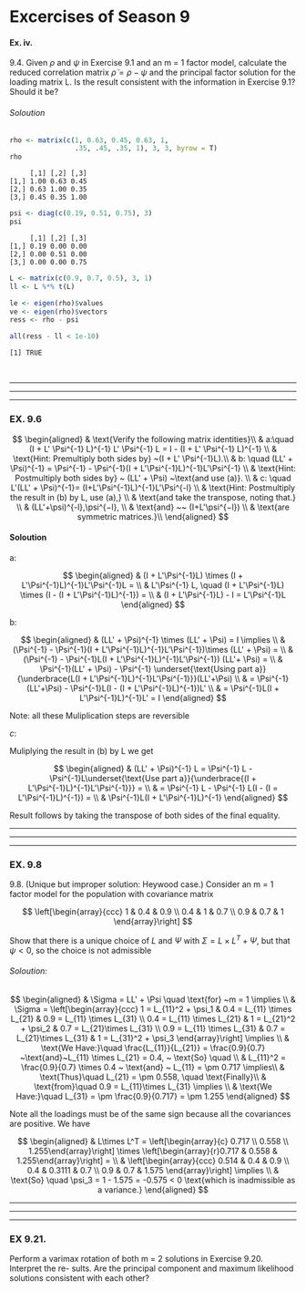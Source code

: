 # Excercises of Season 9

#### Ex. iv.

9.4. Given $\rho$ and $\psi$ in Exercise 9.1 and an m = 1 factor model,
calculate the reduced correlation matrix $\tilde{\rho} = \rho - \psi$
and the principal factor solution for the loading matrix L. Is the
result consistent with the information in Exercise 9.1? Should it be?

###### Soloution

``` r
rho <- matrix(c(1, 0.63, 0.45, 0.63, 1, 
                .35, .45, .35, 1), 3, 3, byrow = T)
rho
```

         [,1] [,2] [,3]
    [1,] 1.00 0.63 0.45
    [2,] 0.63 1.00 0.35
    [3,] 0.45 0.35 1.00

``` r
psi <- diag(c(0.19, 0.51, 0.75), 3)
psi
```

         [,1] [,2] [,3]
    [1,] 0.19 0.00 0.00
    [2,] 0.00 0.51 0.00
    [3,] 0.00 0.00 0.75

``` r
L <- matrix(c(0.9, 0.7, 0.5), 3, 1)
ll <- L %*% t(L)

le <- eigen(rho)$values
ve <- eigen(rho)$vectors
ress <- rho - psi

all(ress - ll < 1e-10)
```

    [1] TRUE

<br>

------------------------------------------------------------------------

------------------------------------------------------------------------

------------------------------------------------------------------------

### EX. 9.6

$$
\begin{aligned}
& \text{Verify the following matrix identities}\\
& a:\quad (I + L' \Psi^{-1} L)^{-1} L' \Psi^{-1} L = I - (I + L' \Psi^{-1} L)^{-1} \\
& \text{Hint: Premultiply both sides by} ~(I + L' \Psi^{-1}L).\\
& b: \quad  (LL' +  \Psi)^{-1} =  \Psi^{-1} -  \Psi^{-1}(I +  L'\Psi^{-1}L)^{-1}L'\Psi^{-1} \\
& \text{Hint: Postmultiply both sides by} ~ (LL' + \Psi) ~\text{and use (a)}. \\
& c: \quad L'(LL' + \Psi)^{-1}= (I+L'\Psi^{-1}L)^{-1}L'\Psi^{-l} \\
& \text{Hint: Postmultiply the result in (b) by L, use (a),} \\
& \text{and take the transpose, noting that.} \\
& (LL'+\psi)^{-l},\psi^{−l}, \\
& \text{and} ~~ (I+L'\psi^{−l}) \\
& \text{are symmetric matrices.}\\
\end{aligned}
$$

#### Soloution

a:

$$
\begin{aligned}
& (I + L'\Psi^{-1}L) \times (I + L'\Psi^{-1}L)^{-1}L'\Psi^{-1}L = \\
& L'\Psi^{-1} L, \quad (I + L'\Psi^{-1}L) \times (I - (I + L'\Psi^{-1}L)^{-1}) = \\
& (I + L'\Psi^{-1}L) - I = L'\Psi^{-1}L
\end{aligned}
$$

b:

$$
\begin{aligned}
& (LL' + \Psi)^{-1} \times (LL' + \Psi)   = I \implies \\
& (\Psi^{-1} -  \Psi^{-1}(I +  L'\Psi^{-1}L)^{-1}L'\Psi^{-1})\times (LL' + \Psi) = \\ 
& (\Psi^{-1} - \Psi^{-1}L(I + L'\Psi^{-1}L)^{-1}L'\Psi^{-1}) (LL'+ \Psi) = \\
& \Psi^{-1}(LL' + \Psi) - \Psi^{-1} \underset{\text{Using part a}}{\underbrace{L(I + L'\Psi^{-1}L)^{-1}L'\Psi^{-1}}}(LL'+\Psi) \\
& = \Psi^{-1}(LL'+\Psi) - \Psi^{-1}L(I - (I + L'\Psi^{-1}L)^{-1})L' \\
& = \Psi^{-1}L(I + L'\Psi^{-1}L)^{-1}L' = I
\end{aligned}
$$

Note: all these Muliplication steps are reversible

*c*:

Muliplying the result in (b) by L we get

$$
\begin{aligned}
& (LL' + \Psi)^{-1} L = \Psi^{-1} L - \Psi^{-1}L\underset{\text{Use part a}}{\underbrace{(I + L'\Psi^{-1}L)^{-1}L'\Psi^{-1}}} = \\
& = \Psi^{-1} L - \Psi^{-1} L(I - (I = L'\Psi^{-1}L)^{-1}) = \\
& \Psi^{-1}L(I + L'\Psi^{-1}L)^{-1}
\end{aligned}
$$

Result follows by taking the transpose of both sides of the final
equality.

------------------------------------------------------------------------

------------------------------------------------------------------------

------------------------------------------------------------------------

### EX. 9.8

9.8. (Unique but improper solution: Heywood case.) Consider an m = 1
factor model for the population with covariance matrix

$$
\left[\begin{array}{ccc}
1 & 0.4 & 0.9 \\
0.4 & 1 & 0.7 \\
0.9 & 0.7 & 1
\end{array}\right]
$$

Show that there is a unique choice of $L$ and $\Psi$ with
$\Sigma = L \times L^T + \Psi$, but that $\psi < 0$, so the choice is
not admissible

###### Soloution:

$$
\begin{aligned}
& \Sigma = LL' + \Psi \quad \text{for} ~m = 1 \implies \\
& \Sigma = \left[\begin{array}{ccc} 
1 = L_{11}^2 + \psi_1 & 0.4 = L_{11} \times L_{21} & 0.9 = L_{11} \times L_{31} \\
0.4 = L_{11} \times L_{21} &  1 = L_{21}^2 + \psi_2 & 0.7 = L_{21}\times L_{31} \\
0.9 = L_{11} \times L_{31} & 0.7 = L_{21}\times L_{31} & 1 = L_{31}^2 + \psi_3
\end{array}\right] \implies \\
& \text{We Have:}\quad \frac{L_{11}}{L_{21}} = \frac{0.9}{0.7} ~\text{and}~L_{11} \times L_{21} = 0.4, ~ \text{So} \quad \\
& L_{11}^2 = \frac{0.9}{0.7} \times 0.4 ~ \text{and} ~ L_{11} = \pm 0.717 \implies\\
& \text{Thus}\quad L_{21} = \pm 0.558, \quad \text{Finally}\\
& \text{from}\quad 0.9 = L_{11}\times L_{31} \implies \\
& \text{We Have:}\quad L_{31} = \pm \frac{0.9}{0.717} = \pm 1.255
\end{aligned}
$$

Note all the loadings must be of the same sign because all the
covariances are positive. We have

$$
\begin{aligned}
& L\times L^T = \left[\begin{array}{c} 0.717 \\ 0.558 \\ 1.255\end{array}\right] \times \left[\begin{array}{r}0.717 & 0.558 & 1.255\end{array}\right] = \\
& \left[\begin{array}{ccc} 0.514 & 0.4 & 0.9 \\ 0.4 & 0.3111 & 0.7 \\
0.9 & 0.7 & 1.575 \end{array}\right] \implies \\
& \text{So} \quad \psi_3 = 1  - 1.575 = -0.575 < 0 \text{which is inadmissible as a variance.}
\end{aligned}
$$

------------------------------------------------------------------------

------------------------------------------------------------------------

------------------------------------------------------------------------

### EX 9.21.

Perform a varimax rotation of both m = 2 solutions in Exercise 9.20.
Interpret the re- sults. Are the principal component and maximum
likelihood solutions consistent with each other?
